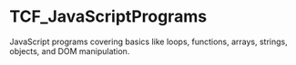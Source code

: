 # TCF_JavaScriptPrograms
JavaScript programs covering basics like loops, functions, arrays, strings, objects, and DOM manipulation.
